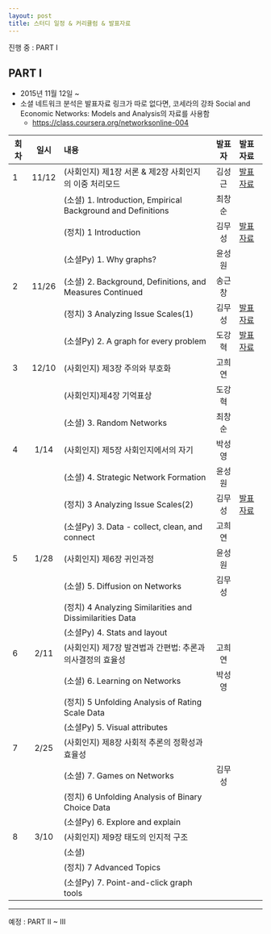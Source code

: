 ```yaml
---
layout: post
title: 스터디 일정 & 커리큘럼 & 발표자료
---
```



진행 중 : PART I

## PART I

* 2015년 11월 12일 ~ 
* 소셜 네트워크 분석은 발표자료 링크가 따로 없다면, 코세라의 강좌 Social and Economic Networks: Models and Analysis의 자료를 사용함
  - https://class.coursera.org/networksonline-004

| 회차   | 일시   | 내용                                  | 발표자  |              발표자료                    |
| -----  |:------:| :-------------------------------------|:-------:|:---------------------------------------- |
| 1 |11/12 |(사회인지) 제1장 서론 & 제2장 사회인지의 이중 처리모드  | 김성근 |[발표자료](https://drive.google.com/file/d/0B_Ekt7icI0htUnNpNjB3WjBWbWs/view) |
|   |    |(소셜) 1. Introduction, Empirical Background and Definitions | 최창순 | |
|   |    |(정치) 1 Introduction  |김무성 |[발표자료](http://nbviewer.ipython.org/github/psygement/psypoli/blob/master/part1/votingR/ch01/1_Introduction.ipynb) |
|   |    |(소셜Py) 1. Why graphs? |윤성원 | |
| 2 |11/26 |(소셜) 2. Background, Definitions, and Measures Continued |송근창 | |
|   |    |(정치) 3 Analyzing Issue Scales(1) |김무성 | [발표자료](http://nbviewer.ipython.org/github/psygement/psypoli/blob/master/part1/votingR/ch03/3_Analyzing_Issue_Scales.ipynb)|
|   |    |(소셜Py) 2. A graph for every problem |도강혁 |[발표자료](https://drive.google.com/file/d/0B8jRwq3FKlMId1JJRWphQndUNEk/view) |
| 3 |12/10 |(사회인지) 제3장 주의와 부호화  |고희연 | |
|   |    |(사회인지)제4장 기억표상 |도강혁 | |
|   |    |(소셜) 3. Random Networks  |최창순 | |
| 4 |1/14 |(사회인지) 제5장 사회인지에서의 자기 |박성영 | |
|   |    |(소셜) 4. Strategic Network Formation |윤성원 | |
|   |    |(정치) 3 Analyzing Issue Scales(2) |김무성 |[발표자료](http://nbviewer.ipython.org/github/psygement/psypoli/blob/master/part1/votingR/ch03/3_Analyzing_Issue_Scales.ipynb) |
|   |    |(소셜Py) 3. Data - collect, clean, and connect | 고희연| |
| 5 |1/28 |(사회인지) 제6장 귀인과정 | 윤성원| |
|   |    |(소셜) 5. Diffusion on Networks |김무성 | |
|   |    |(정치) 4 Analyzing Similarities and Dissimilarities Data | | |
|   |    |(소셜Py) 4. Stats and layout  | | |
| 6 |2/11 |(사회인지) 제7장 발견법과 간편법: 추론과 의사결정의 효율성 | 고희연| |
|   |    |(소셜) 6. Learning on Networks |박성영 | |
|   |    |(정치) 5 Unfolding Analysis of Rating Scale Data | | |
|   |    |(소셜Py) 5. Visual attributes | | |
| 7 |2/25 |(사회인지) 제8장 사회적 추론의 정확성과 효율성 | | |
|   |    |(소셜) 7. Games on Networks  |김무성 | |
|   |    |(정치) 6 Unfolding Analysis of Binary Choice Data | | |
|   |    |(소셜Py) 6. Explore and explain | | |
| 8 |3/10 |(사회인지) 제9장 태도의 인지적 구조 | | |
|   |    |(소셜)  | | |
|   |    |(정치) 7 Advanced Topics | | |
|   |    |(소셜Py) 7. Point-and-click graph tools | | |


-------------

예정 : PART II ~ III
